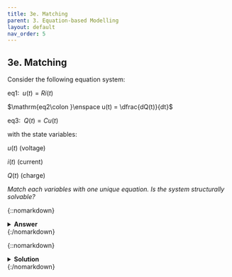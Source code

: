 ```yaml
---
title: 3e. Matching
parent: 3. Equation-based Modelling
layout: default
nav_order: 5
---
```


## 3e. Matching

Consider the following equation system:

$\mathrm{eq1\colon }\enspace u(t) = R i(t)$

$\mathrm{eq2\colon }\enspace  u(t) = \dfrac{dQ(t)}{dt}$

$\mathrm{eq3\colon }\enspace  Q(t)=C u(t)$

with the state variables:

$u(t)$ (voltage)

$i(t)$ (current)

$Q(t)$ (charge)


*Match each variables with one unique equation. Is the system structurally solvable?*

{::nomarkdown}<details><summary><strong>Answer</strong></summary>{:/nomarkdown}
$u(t) \rightarrow \mathrm{eq3}$\
$i(t) \rightarrow \mathrm{eq1}$\
$Q(t) \rightarrow \mathrm{eq2}$

{::nomarkdown}</details>{:/nomarkdown}

{::nomarkdown}<details><summary><strong>Solution</strong></summary>{:/nomarkdown}
For each combination of equation and variable we can determine the *cost*:

- **Low cost**: linear combinations or integration
- **High cost**: solving by numerical differentiation or risk for division-by-zero
- **Infinite cost**: variable does not appear in equation or equation cannot be inverted

Variable $u(t)$ appears in all three equations, but equation 2 would require differentiation $\left(u(t) = \dot{Q}(t)\right)$, which gives a high cost.

Variable $i(t)$ only appears in equation 1, with a low cost.

Variable $Q(t)$ appears in equations 2 and 3. Both are low cost (integration in equation 2: $Q(t) = \int u(t) dt$, and a linear combination in equation 3).

This gives us the following cost table:

|          | $u(t)$ | $i(t)$   | $Q(t)$   |
|---------:|:------:|:--------:|:--------:|
| **eq1:** | low    | low      | $\infty$ |
| **eq2:** | high   | $\infty$ | low      |
| **eq3:** | low    | $\infty$ | low      |

The only combination that gives low cost for all three variables is thus:

$u(t) \rightarrow \mathrm{eq3}$\
$i(t) \rightarrow \mathrm{eq1}$\
$Q(t) \rightarrow \mathrm{eq2}$

{::nomarkdown}</details>{:/nomarkdown}

